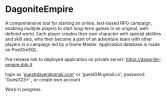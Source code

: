 # DagoniteEmpire

A comprehensive tool for starting an online, text-based RPG campaign, enabling multiple players to start long-term games in an original, well-defined world. Each player creates their own character with special abilities and skill sets, who then become a part of an adventure team with other players in a campaign led by a Game Master. 
Application database is made on PostGreSQL. 


Pre-release link to deployed application on private server:
https://dagonite-empire.drik.it

login as 'guestplayer@gmail.com' or 'guestGM.gmail.co', password: 'Guest123*' , or create own account

Work in progress.

